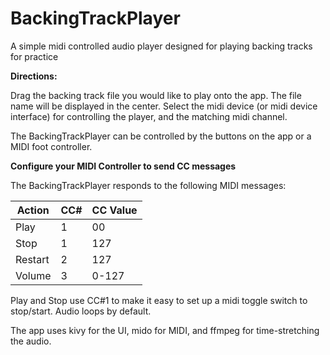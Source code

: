 # BackingTrackPlayer
A simple midi controlled audio player designed for playing backing tracks for practice

**Directions:**

Drag the backing track file you would like to play onto the app. The file name will be displayed in the center.
Select the midi device (or midi device interface) for controlling the player, and the matching midi channel.

The BackingTrackPlayer can be controlled by the buttons on the app or a MIDI foot controller.

**Configure your MIDI Controller to send CC messages**

The BackingTrackPlayer responds to the following MIDI messages:

Action | CC# | CC Value
-------|-----|---------
Play | 1 | 00
Stop | 1 | 127
Restart|2 |127
Volume|3| 0-127

Play and Stop use CC#1 to make it easy to set up a midi toggle switch to stop/start.
Audio loops by default.

The app uses kivy for the UI, mido for MIDI, and ffmpeg for time-stretching the audio.
